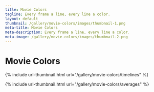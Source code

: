 ```yaml
---
title: Movie Colors
tagline: Every frame a line, every line a color.
layout: default
thumbnail: /gallery/movie-colors/images/thumbnail-1.png
meta-title: Movie Colors
meta-description: Every frame a line, every line a color.
meta-image: /gallery/movie-colors/images/thumbnail-2.png
---
```


# Movie Colors

{% include url-thumbnail.html url="/gallery/movie-colors/timelines" %}

{% include url-thumbnail.html url="/gallery/movie-colors/averages" %}
